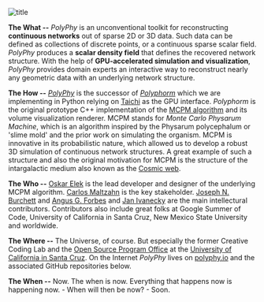 ![title](https://user-images.githubusercontent.com/26778894/215588214-b260307d-63ec-420b-bcbb-4f8acfe2510e.jpg)

**The What --** *PolyPhy* is an unconventional toolkit for reconstructing **continuous networks** out of sparse 2D or 3D data. Such data can be defined as collections of discrete points, or a continuous sparse scalar field. *PolyPhy* produces a **scalar density field** that defines the recovered network structure. With the help of **GPU-accelerated simulation and visualization**, *PolyPhy* provides domain experts an interactive way to reconstruct nearly any geometric data with an underlying network structure.

**The How --** [*PolyPhy*](https://github.com/PolyPhyHub/PolyPhy) is the successor of [*Polyphorm*](https://github.com/CreativeCodingLab/Polyphorm/) which we are implementing in Python relying on [Taichi](https://github.com/taichi-dev/taichi) as the GPU interface. *Polyphorm* is the original prototype C++ implementation of the [MCPM algorithm](https://elek.pub/research.html) and its volume visualization renderer. MCPM stands for *Monte Carlo Physarum Machine*, which is an algorithm inspired by the Physarum polycephalum or 'slime mold' and the prior work on simulating the organism. MCPM is innovative in its probabilistic nature, which allowed us to develop a robust 3D simulation of continuous network structures. A great example of such a structure and also the original motivation for MCPM is the structure of the intargalactic medium also known as the [Cosmic web](https://elek.pub/projects/Rhizome-Cosmology/).

**The Who --** [Oskar Elek](https://github.com/ElekOskar) is the lead developer and designer of the underlying MCPM algorithm. [Carlos Maltzahn](https://github.com/carlosm) is the key stakeholder. [Joseph N. Burchett](https://github.com/jnburchett) and [Angus G. Forbes](https://github.com/angusforbes) and [Jan Ivanecky](https://github.com/janivanecky) are the main intellectural contributors. Contributors also include great folks at Google Summer of Code, University of California in Santa Cruz, New Mexico State University and worldwide.

**The Where --** The Universe, of course. But especially the former Creative Coding Lab and the [Open Source Program Office](https://ospo.ucsc.edu/) at the [University of California in Santa Cruz](https://ucsc.edu). On the Internet *PolyPhy* lives on [polyphy.io](https://polyphy.io/) and the associated GitHub repositories below.

**The When --** Now. The when is now. Everything that happens now is happening now. - When will then be now? - Soon.
